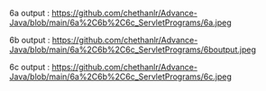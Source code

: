 6a output : https://github.com/chethanlr/Advance-Java/blob/main/6a%2C6b%2C6c_ServletPrograms/6a.jpeg

6b output : https://github.com/chethanlr/Advance-Java/blob/main/6a%2C6b%2C6c_ServletPrograms/6boutput.jpeg

6c output : https://github.com/chethanlr/Advance-Java/blob/main/6a%2C6b%2C6c_ServletPrograms/6c.jpeg



